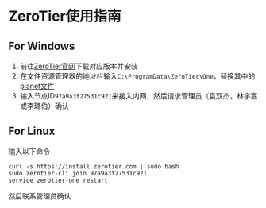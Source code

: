 # ZeroTier使用指南

## For Windows
1. 前往[ZeroTier官网](https://www.zerotier.com/download/)下载对应版本并安装
2. 在文件资源管理器的地址栏输入`C:\ProgramData\ZeroTier\One`，替换其中的[planet文件](https://github.com/905Lab/LabDocs/blob/main/Main/planet)
3. 输入节点ID`97a9a3f27531c921`来接入内网，然后请求管理员（袁双杰，林宇嘉或李璐伯）确认

## For Linux
输入以下命令
```
curl -s https://install.zerotier.com | sudo bash
sudo zerotier-cli join 97a9a3f27531c921
service zerotier-one restart
```
然后联系管理员确认
